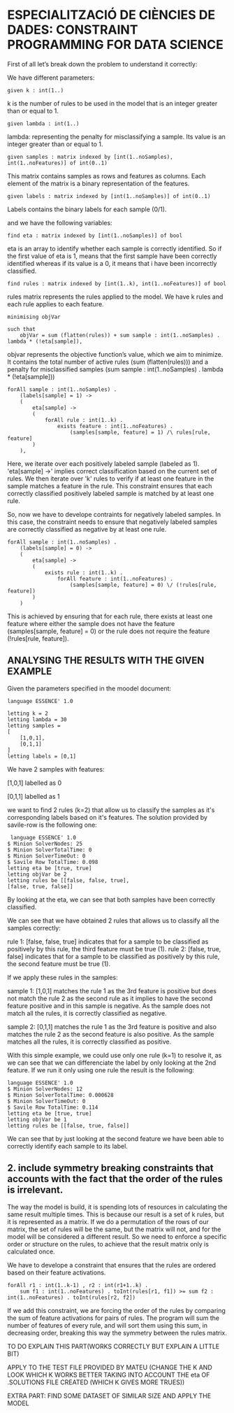 # ESPECIALITZACIÓ DE CIÈNCIES DE DADES: CONSTRAINT PROGRAMMING FOR DATA SCIENCE

First of all let’s break down the problem to understand it correctly:

We have different parameters:

```
given k : int(1..)
```

k is the number of rules to be used in the model that is an integer greater than or equal to 1.

```
given lambda : int(1..)
```

lambda: representing the penalty for misclassifying a sample. Its value is an integer greater than or equal to 1.

```
given samples : matrix indexed by [int(1..noSamples), int(1..noFeatures)] of int(0..1)
```
This matrix contains samples as rows and features as columns. Each element of the matrix is a binary representation of the features.

```
given labels : matrix indexed by [int(1..noSamples)] of int(0..1)
```

Labels contains the binary labels for each sample (0/1).

	
and we have the following variables:
```
find eta : matrix indexed by [int(1..noSamples)] of bool
```
eta is an array to identify whether each sample is correctly identified. So if the first value of eta is 1, means that the first sample have been correctly identified whereas if its value is a 0, it means that i have been incorrectly classified.

```
find rules : matrix indexed by [int(1..k), int(1..noFeatures)] of bool
```

rules matrix represents the rules applied to the model. We have k rules and each rule applies to each feature.

```
minimising objVar

such that
    objVar = sum (flatten(rules)) + sum sample : int(1..noSamples) . lambda * (!eta[sample]),
```

objvar represents the objective function’s value, which we aim to minimize. It contains the total number of active rules (sum (flatten(rules))) and a penalty for misclassified samples (sum sample : int(1..noSamples) . lambda * (!eta[sample]))

```
forAll sample : int(1..noSamples) .
    (labels[sample] = 1) ->
    (
        eta[sample] ->
        (
            forAll rule : int(1..k) .
                exists feature : int(1..noFeatures) .
                    (samples[sample, feature] = 1) /\ rules[rule, feature]
        )
    ),
```
Here, we iterate over each positively labeled sample (labeled as 1). 'eta[sample] ->' implies correct classification based on the current set of rules. We then iterate over 'k' rules to verify if at least one feature in the sample matches a feature in the rule. This constraint ensures that each correctly classified positively labeled sample is matched by at least one rule.

So, now we have to develope contraints for negatively labeled samples. In this case, the constraint needs to ensure that negatively labeled samples are correctly classified as negative by at least one rule.

```
forAll sample : int(1..noSamples) .
    (labels[sample] = 0) ->
    (
        eta[sample] ->
        (
            exists rule : int(1..k) .
                forAll feature : int(1..noFeatures) .
                    (samples[sample, feature] = 0) \/ (!rules[rule, feature])
        )
    )
```
This is achieved by ensuring that for each rule, there exists at least one feature where either the sample does not have the feature (samples[sample, feature] = 0) or the rule does not require the feature (!rules[rule, feature]).


## ANALYSING THE RESULTS WITH THE GIVEN EXAMPLE

Given the parameters specified in the moodel document:

```
language ESSENCE' 1.0

letting k = 2
letting lambda = 30
letting samples =
[
    [1,0,1],
    [0,1,1]
]
letting labels = [0,1]
```
We have 2 samples with features: 

[1,0,1] labelled as 0

[0,1,1] labelled as 1


we want to find 2 rules (k=2) that allow us to classify the samples as it's corresponding labels based on it's features. The solution provided by savile-row is the following one:

```
 language ESSENCE' 1.0
$ Minion SolverNodes: 25
$ Minion SolverTotalTime: 0
$ Minion SolverTimeOut: 0
$ Savile Row TotalTime: 0.098
letting eta be [true, true]
letting objVar be 2
letting rules be [[false, false, true], 
[false, true, false]]
```
By looking at the eta, we can see that both samples have been correctly classified.

We can see that we have obtained 2 rules that allows us to classify all the samples correctly:

rule 1: [false, false, true] indicates that for a sample to be classified as positively by this rule, the third feature must be true (1).
rule 2: [false, true, false] indicates that for a sample to be classified as positively by this rule, the second feature must be true (1).

If we apply these rules in the samples:

sample 1: [1,0,1] matches the rule 1 as the 3rd feature is positive but does not match the rule 2 as the second rule as it implies to have the second feature positive and in this sample is negative.
As the sample does not match all the rules, it is correctly classified as negative.

sample 2: [0,1,1] matches the rule 1 as the 3rd feature is positive and also matches the rule 2 as the second feature is also positive. As the sample matches all the rules, it is correctly classified as positive.


With this simple example, we could use only one rule (k=1) to resolve it, as we can see that we can differenciate the label by only looking at the 2nd feature. If we run it only using one rule the result is the following:

```
language ESSENCE' 1.0
$ Minion SolverNodes: 12
$ Minion SolverTotalTime: 0.000628
$ Minion SolverTimeOut: 0
$ Savile Row TotalTime: 0.114
letting eta be [true, true]
letting objVar be 1
letting rules be [[false, true, false]]
```

We can see that by just looking at the second feature we have been able to correctly identify each sample to its label.


## 2. include symmetry breaking constraints that accounts with the fact that the order of the rules is irrelevant.

The way the model is build, it is spending lots of resources in calculating the same result multiple times. This is because our result is a set of k rules, but it is represented as a matrix. If we do a permutation of the rows of our matrix, the set of rules will be the same, but the matrix will not, and for the model will be considered a different result. So we need to enforce a specific order or structure on the rules, to achieve that the result matrix only is calculated once.

We have to develope a constraint that ensures that the rules are ordered based on their feature activations. 

```
forAll r1 : int(1..k-1) , r2 : int(r1+1..k) .
    sum f1 : int(1..noFeatures) . toInt(rules[r1, f1]) >= sum f2 : int(1..noFeatures) . toInt(rules[r2, f2])
```
If we add this constraint, we are forcing the order of the rules by comparing the sum of feature activations for pairs of rules. The program will sum the number of features of every rule, and will sort them using this sum, in decreasing order, breaking this way the symmetry between the rules matrix.


TO DO EXPLAIN THIS PART(WORKS CORRECTLY BUT EXPLAIN A LITTLE BIT)


APPLY TO THE TEST FILE PROVIDED BY MATEU (CHANGE THE K AND LOOK WHICH K WORKS BETTER TAKING INTO ACCOUNT THE eta OF .SOLUTIONS FILE CREATED (WHICH K GIVES MORE TRUES))

EXTRA PART: FIND SOME DATASET OF SIMILAR SIZE AND APPLY THE MODEL
